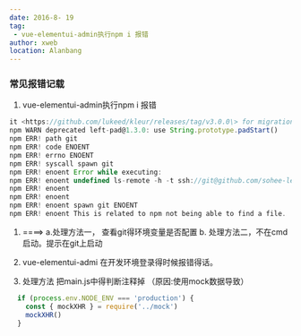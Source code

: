 ```yaml
---
date: 2016-8- 19
tag: 
 - vue-elementui-admin执行npm i 报错
author: xweb
location: Alanbang
---
```


### 常见报错记载

1. vue-elementui-admin执行npm i 报错
```js
it <https://github.com/lukeed/kleur/releases/tag/v3.0.0\> for migration path(s).
npm WARN deprecated left-pad@1.3.0: use String.prototype.padStart()
npm ERR! path git
npm ERR! code ENOENT
npm ERR! errno ENOENT
npm ERR! syscall spawn git
npm ERR! enoent Error while executing:
npm ERR! enoent undefined ls-remote -h -t ssh://git@github.com/sohee-lee7/Squire.git
npm ERR! enoent
npm ERR! enoent
npm ERR! enoent spawn git ENOENT
npm ERR! enoent This is related to npm not being able to find a file.
```
1. ====> a.处理方法一， 查看git得环境变量是否配置     b. 处理方法二，不在cmd启动。提示在git上启动 

2. vue-elementui-admi 在开发环境登录得时候报错得话。
2. 处理方法 把main.js中得判断注释掉 （原因:使用mock数据导致）
```js
  if (process.env.NODE_ENV === 'production') {
    const { mockXHR } = require('../mock')
    mockXHR()
  }
```